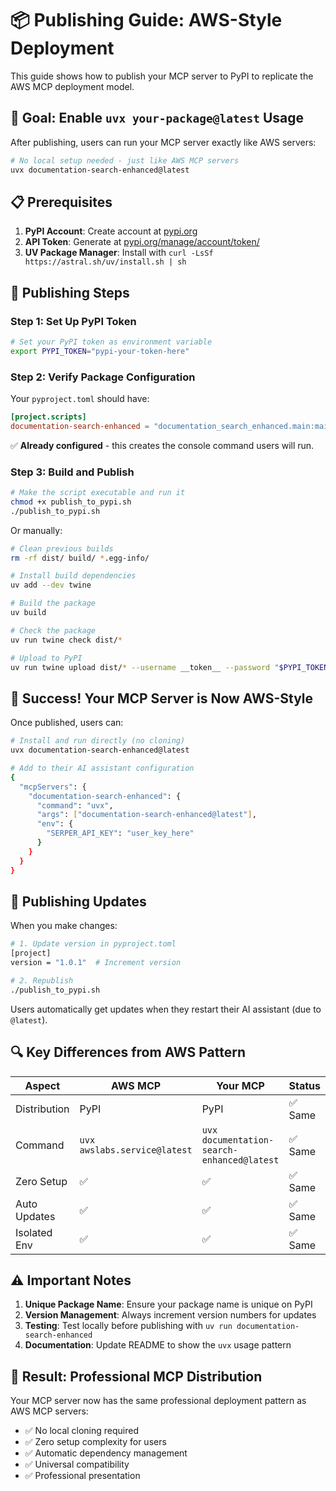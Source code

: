 # 📦 Publishing Guide: AWS-Style Deployment

This guide shows how to publish your MCP server to PyPI to replicate the AWS MCP deployment model.

## 🎯 Goal: Enable `uvx your-package@latest` Usage

After publishing, users can run your MCP server exactly like AWS servers:

```bash
# No local setup needed - just like AWS MCP servers
uvx documentation-search-enhanced@latest
```

## 📋 Prerequisites

1. **PyPI Account**: Create account at [pypi.org](https://pypi.org/account/register/)
2. **API Token**: Generate at [pypi.org/manage/account/token/](https://pypi.org/manage/account/token/)
3. **UV Package Manager**: Install with `curl -LsSf https://astral.sh/uv/install.sh | sh`

## 🚀 Publishing Steps

### Step 1: Set Up PyPI Token

```bash
# Set your PyPI token as environment variable
export PYPI_TOKEN="pypi-your-token-here"
```

### Step 2: Verify Package Configuration

Your `pyproject.toml` should have:

```toml
[project.scripts]
documentation-search-enhanced = "documentation_search_enhanced.main:main"
```

✅ **Already configured** - this creates the console command users will run.

### Step 3: Build and Publish

```bash
# Make the script executable and run it
chmod +x publish_to_pypi.sh
./publish_to_pypi.sh
```

Or manually:

```bash
# Clean previous builds
rm -rf dist/ build/ *.egg-info/

# Install build dependencies
uv add --dev twine

# Build the package
uv build

# Check the package
uv run twine check dist/*

# Upload to PyPI
uv run twine upload dist/* --username __token__ --password "$PYPI_TOKEN"
```

## 🎉 Success! Your MCP Server is Now AWS-Style

Once published, users can:

```bash
# Install and run directly (no cloning)
uvx documentation-search-enhanced@latest

# Add to their AI assistant configuration
{
  "mcpServers": {
    "documentation-search-enhanced": {
      "command": "uvx",
      "args": ["documentation-search-enhanced@latest"],
      "env": {
        "SERPER_API_KEY": "user_key_here"
      }
    }
  }
}
```

## 🔄 Publishing Updates

When you make changes:

```bash
# 1. Update version in pyproject.toml
[project]
version = "1.0.1"  # Increment version

# 2. Republish
./publish_to_pypi.sh
```

Users automatically get updates when they restart their AI assistant (due to `@latest`).

## 🔍 Key Differences from AWS Pattern

| Aspect | AWS MCP | Your MCP | Status |
|--------|---------|----------|---------|
| Distribution | PyPI | PyPI | ✅ Same |
| Command | `uvx awslabs.service@latest` | `uvx documentation-search-enhanced@latest` | ✅ Same |
| Zero Setup | ✅ | ✅ | ✅ Same |
| Auto Updates | ✅ | ✅ | ✅ Same |
| Isolated Env | ✅ | ✅ | ✅ Same |

## ⚠️ Important Notes

1. **Unique Package Name**: Ensure your package name is unique on PyPI
2. **Version Management**: Always increment version numbers for updates
3. **Testing**: Test locally before publishing with `uv run documentation-search-enhanced`
4. **Documentation**: Update README to show the `uvx` usage pattern

## 🎯 Result: Professional MCP Distribution

Your MCP server now has the same professional deployment pattern as AWS MCP servers:

- ✅ No local cloning required
- ✅ Zero setup complexity for users  
- ✅ Automatic dependency management
- ✅ Universal compatibility
- ✅ Professional presentation 